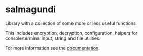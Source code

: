 # salmagundi

Library with a collection of some more or less useful functions.

This includes encryption, decryption, configuration, helpers for console/terminal input, string and file utilities.

For more information see the [documentation](https://andreas19.github.io/salmagundi/overview.html).
